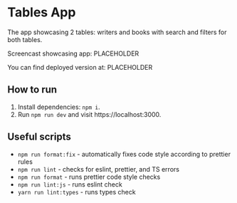 # Tables App

The app showcasing 2 tables: writers and books with search and filters for both tables.

Screencast showcasing app: PLACEHOLDER

You can find deployed version at: PLACEHOLDER

## How to run

1. Install dependencies: `npm i`.
2. Run `npm run dev` and visit https://localhost:3000.

## Useful scripts

- `npm run format:fix` - automatically fixes code style according to prettier rules
- `npm run lint` - checks for eslint, prettier, and TS errors
- `npm run format` - runs prettier code style checks
- `npm run lint:js` - runs eslint check
- `yarn run lint:types` - runs types check
